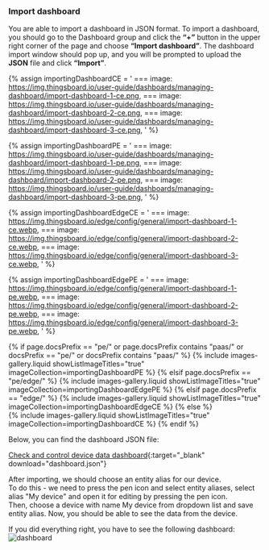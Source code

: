 ### Import dashboard

You are able to import a dashboard in JSON format. To import a dashboard, you should go to the Dashboard group and click
 the **“+”** button in the upper right corner of the page and choose **“Import dashboard”**. The dashboard import window 
should pop up, and you will be prompted to upload the **JSON** file and click **“Import”**.

{% assign importingDashboardCE = '
    ===
        image: https://img.thingsboard.io/user-guide/dashboards/managing-dashboard/import-dashboard-1-ce.png,
    ===
        image: https://img.thingsboard.io/user-guide/dashboards/managing-dashboard/import-dashboard-2-ce.png,
    ===
        image: https://img.thingsboard.io/user-guide/dashboards/managing-dashboard/import-dashboard-3-ce.png,
    '
%}

{% assign importingDashboardPE = '
    ===
        image: https://img.thingsboard.io/user-guide/dashboards/managing-dashboard/import-dashboard-1-pe.png,
    ===
        image: https://img.thingsboard.io/user-guide/dashboards/managing-dashboard/import-dashboard-2-pe.png,
    ===
        image: https://img.thingsboard.io/user-guide/dashboards/managing-dashboard/import-dashboard-3-pe.png,
    '
%}

{% assign importingDashboardEdgeCE = '
    ===
        image: https://img.thingsboard.io/edge/config/general/import-dashboard-1-ce.webp,
    ===
        image: https://img.thingsboard.io/edge/config/general/import-dashboard-2-ce.webp,
    ===
        image: https://img.thingsboard.io/edge/config/general/import-dashboard-3-ce.webp,
'
%}

{% assign importingDashboardEdgePE = '
    ===
        image: https://img.thingsboard.io/edge/config/general/import-dashboard-1-pe.webp,
    ===
        image: https://img.thingsboard.io/edge/config/general/import-dashboard-2-pe.webp,
    ===
        image: https://img.thingsboard.io/edge/config/general/import-dashboard-3-pe.webp,
'
%}

{% if page.docsPrefix == "pe/" or page.docsPrefix contains "paas/" or docsPrefix == "pe/" or docsPrefix contains "paas/" %}
    {% include images-gallery.liquid showListImageTitles="true" imageCollection=importingDashboardPE %}
{% elsif page.docsPrefix == "pe/edge/" %}
    {% include images-gallery.liquid showListImageTitles="true" imageCollection=importingDashboardEdgePE %}
{% elsif page.docsPrefix == "edge/" %}
    {% include images-gallery.liquid showListImageTitles="true" imageCollection=importingDashboardEdgeCE %}
{% else %}  
    {% include images-gallery.liquid showListImageTitles="true" imageCollection=importingDashboardCE %}
{% endif %}

Below, you can find the dashboard JSON file:

[Check and control device data dashboard](/docs/devices-library/resources/dashboards/minicomputers/dashboard.json){:target="_blank" download="dashboard.json"}

After importing, we should choose an entity alias for our device.  
To do this - we need to press the pen icon and select entity aliases, select alias "My device" and open it for editing by pressing the pen icon.    
Then, choose a device with name My device from dropdown list and save entity alias. Now, you should be able to see the data from the device. 

If you did everything right, you have to see the following dashboard:
![dashboard](https://img.thingsboard.io/devices-library/basic/single-board-computers/minicomputer-dashboard.png)